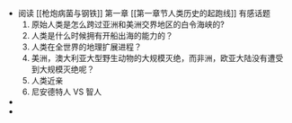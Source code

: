 - 阅读 [[枪炮病菌与钢铁]] 第一章 [[第一章节人类历史的起跑线]] 有感话题
  1. 原始人类是怎么跨过亚洲和美洲交界地区的白令海峡的?
  2. 人类是什么时候拥有开船出海的能力的？
  3. 人类在全世界的地理扩展进程？
  4. 美洲，澳大利亚大型野生动物的大规模灭绝，而非洲，欧亚大陆没有遭受到大规模灭绝呢？
  11. 人类近亲
  12. 尼安德特人 VS 智人
-
-
